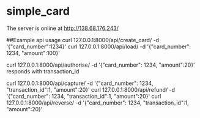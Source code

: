 # simple_card

The server is online at http://138.68.176.243/

##Example api usage
curl 127.0.0.1:8000/api/create_card/    -d '{"card_number":1234}'
curl 127.0.0.1:8000/api/load/           -d '{"card_number": 1234, "amount":100}'

curl 127.0.0.1:8000/api/authorise/      -d '{"card_number": 1234, "amount":20}'
responds with transaction_id

curl 127.0.0.1:8000/api/capture/        -d '{"card_number": 1234, "transaction_id":1, "amount":20}'
curl 127.0.0.1:8000/api/refund/         -d '{"card_number": 1234, "transaction_id":1, "amount":20}'
curl 127.0.0.1:8000/api/reverse/        -d '{"card_number": 1234, "transaction_id":1, "amount":20}'
